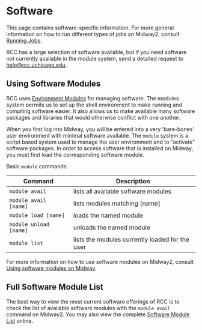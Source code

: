 # Software

This page contains software-specific information.  For more general
information on how to run different types of jobs on Midway2, consult
[Running Jobs](../midway23/midway_jobs_overview.md).

RCC has a large selection of software available, but if you need
software not currently available in the module system, send a detailed
request to [help@rcc.uchicago.edu](mailto:help@rcc.uchicago.edu).

## Using Software Modules

RCC uses [Environment Modules](http://modules.sourceforge.net) for
managing software. The modules system permits us to set up the shell
environment to make running and compiling software easier. It also
allows us to make available many software packages and libraries that
would otherwise conflict with one another.

When you first log into Midway, you will be entered into a very
'bare-bones' user environment with minimal software available.  The
`module` system is a script based system used to manage the user
environment and to “activate” software packages.  In order to access
software that is installed on Midway, you must first load the
corresponding software module.

Basic `module` commands:

| Command  | Description | 
| --------- | --------- | 
| `module avail`          |   lists all available software modules            |    
| `module avail [name]`   |   lists modules matching [name]                   |
| `module load [name]`    |   loads the named module                          |
| `module unload [name]`  |   unloads the named module                        |
| `module list`           |   lists the modules currently loaded for the user |

For more information on how to use software modules on Midway2, consult [Using software modules on Midway](../tutorials/intro-to-software-modules/index.md#intro-to-software-modules).

## Full Software Module List

The best way to view the most current software offerings of RCC is to check the list of available software modules with the `module avail` command on Midway2.  You may also view the complete [Software Module List](modules/index.md#modules) online.
